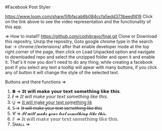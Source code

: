 #Facebook Post Styler

https://www.loom.com/share/5fbfacab6b084ccfa5edd373beedf419
Click on the link above to see the video representation and the functionality of this app.  


=> How to install?
https://github.com/codybravo/final.git
Clone or Download this repositry, 
Unzip the repositry,
Goto google chrome type in the search bar -> chrome://extensions/
after that enable developer mode at the top right corner of the page,
then click on Load Unpacked option and navigate to downloaded repo and select the unzipped folder and open it and enable it. 
That's it now you don't need to do any thing, while creating a facebook post if you select any text a tooltip will apear with many buttons, if you click any of button it will change the style of the selected text.

Buttons and there functions =>

1. 𝗕     => 𝗜𝘁 𝘄𝗶𝗹𝗹 𝗺𝗮𝗸𝗲 𝘆𝗼𝘂𝗿 𝘁𝗲𝘅𝘁 𝘀𝗼𝗺𝗲𝘁𝗵𝗶𝗻𝗴 𝗹𝗶𝗸𝗲 𝘁𝗵𝗶𝘀.
2. 𝑰     => 𝘐𝘵 𝘸𝘪𝘭𝘭 𝘮𝘢𝘬𝘦 𝘺𝘰𝘶𝘳 𝘵𝘦𝘹𝘵 𝘴𝘰𝘮𝘦𝘵𝘩𝘪𝘯𝘨 𝘭𝘪𝘬𝘦 𝘵𝘩𝘪𝘴.
3. U̲     => I̲t̲ ̲w̲i̲l̲l̲ ̲m̲a̲k̲e̲ ̲y̲o̲u̲r̲ ̲t̲e̲x̲t̲ ̲s̲o̲m̲e̲t̲h̲i̲n̲g̲ ̲l̲i̲k̲            
4. S̶     => I̶t̶ ̶w̶i̶l̶l̶ ̶m̶a̶k̶e̶ ̶y̶o̶u̶r̶ ̶t̶e̶x̶t̶ ̶s̶o̶m̶e̶t̶h̶i̶n̶g̶ ̶l̶i̶k̶e̶ ̶t̶h̶i̶s
5. 𝓒     => 𝓘𝓽 𝔀𝓲𝓵𝓵 𝓶𝓪𝓴𝓮 𝔂𝓸𝓾𝓻 𝓽𝓮𝔁𝓽 𝓼𝓸𝓶𝓮𝓽𝓱𝓲𝓷𝓰 𝓵𝓲𝓴𝓮 𝓽𝓱𝓲𝓼.
6. 𝔽     => 𝕀𝕥 𝕨𝕚𝕝𝕝 𝕞𝕒𝕜𝕖 𝕪𝕠𝕦𝕣 𝕥𝕖𝕩𝕥 𝕤𝕠𝕞𝕖𝕥𝕙𝕚𝕟𝕘 𝕝𝕚𝕜𝕖 𝕥𝕙𝕚𝕤.
7. Sᴍᴀʟʟ =>


